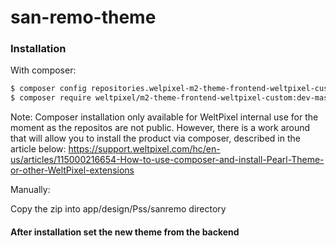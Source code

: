 # san-remo-theme

### Installation

With composer:

```sh
$ composer config repositories.welpixel-m2-theme-frontend-weltpixel-custom git git@github.com:rusdragos/m2-theme-frontend-weltpixel-custom.git
$ composer require weltpixel/m2-theme-frontend-weltpixel-custom:dev-master
```
Note: Composer installation only available for WeltPixel internal use for the moment as the repositos are not public. However, there is a work around that will allow you to install the product via composer, described in the article below: https://support.weltpixel.com/hc/en-us/articles/115000216654-How-to-use-composer-and-install-Pearl-Theme-or-other-WeltPixel-extensions


Manually:

Copy the zip into app/design/Pss/sanremo directory


#### After installation set the new theme from the backend
